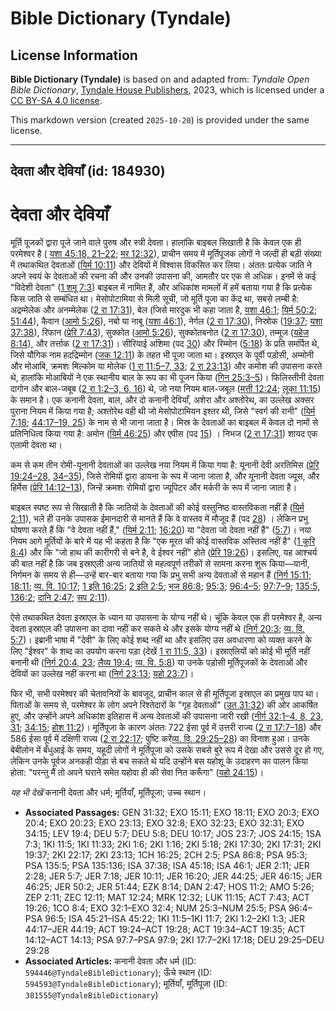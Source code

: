 # Bible Dictionary (Tyndale)

## License Information

**Bible Dictionary (Tyndale)** is based on and adapted from: _Tyndale Open Bible Dictionary_, [Tyndale House Publishers](https://tyndaleopenresources.com/), 2023, which is licensed under a [CC BY-SA 4.0 license](https://creativecommons.org/licenses/by-sa/4.0/legalcode.en).

This markdown version (created `2025-10-20`) is provided under the same license.



--------------------------------

## देवता और देवियाँ (id: 184930)

देवता और देवियाँ
================

मूर्ति पूजकों द्वारा पूजे जाने वाले पुरुष और स्त्री देवता। हालांकि बाइबल सिखाती है कि केवल एक ही परमेश्वर है ( [यशा 45:18, 21–22](https://ref.ly/Isa45:18,Isa45:21-Isa45:22); [मर 12:32](https://ref.ly/Mark12:32)), प्राचीन समय में मूर्तिपूजक लोगों ने जल्दी ही बड़ी संख्या में तथाकथित देवताओं ([यिर्म 10:11](https://ref.ly/Jer10:11)) और देवियों में विश्वास विकसित कर लिया। अंततः प्रत्येक जाति ने अपने स्वयं के देवताओं की रचना की और उनकी उपासना की, आमतौर पर एक से अधिक। इनमें से कई "विदेशी देवता" ([1 शमू 7:3](https://ref.ly/1Sam7:3)) बाइबल में नामित हैं, और अधिकांश मामलों में हमें बताया गया है कि प्रत्येक किस जाति से सम्बंधित था। मेसोपोटामिया से मिली सूची, जो मूर्ति पूजा का केंद्र था, सबसे लम्बी है: अद्रम्मेलेक और अनम्मेलेक ([2 रा 17:31](https://ref.ly/2Kgs17:31)), बेल (जिसे मारदुक भी कहा जाता है, [यशा 46:1](https://ref.ly/Isa46:1); [यिर्म 50:2](https://ref.ly/Jer50:2); [51:44](https://ref.ly/Jer51:44)), कैवान ([आमो 5:26](https://ref.ly/Amos5:26)), नबो या नाबू ([यशा 46:1](https://ref.ly/Isa46:1)), नेर्गल ([2 रा 17:30](https://ref.ly/2Kgs17:30)), निस्रोक ([19:37](https://ref.ly/2Kgs19:37); [यशा 37:38](https://ref.ly/Isa37:38)), रिफान ([प्रेरि 7:43](https://ref.ly/Acts7:43)), सुक्कोत ([आमो 5:26](https://ref.ly/Amos5:26)), सुक्कोतबनोत ([2 रा 17:30](https://ref.ly/2Kgs17:30)), तम्मूज ([यहेज 8:14](https://ref.ly/Ezek8:14)), और तर्त्ताक ([2 रा 17:31](https://ref.ly/2Kgs17:31))। सीरियाई अशिमा (पद [30](https://ref.ly/2Kgs17:30)) और रिम्मोन ([5:18](https://ref.ly/2Kgs5:18)) के प्रति समर्पित थे, जिसे यौगिक नाम हदद्रिम्मोन ([जक 12:11](https://ref.ly/Zech12:11)) के तहत भी पूजा जाता था। इस्राएल के पूर्वी पड़ोसी, अम्मोनी और मोआबि, क्रमशः मिल्कोम या मोलेक ([1 रा 11:5–7, 33](https://ref.ly/1Kgs11:5-1Kgs11:7,1Kgs11:33); [2 रा 23:13](https://ref.ly/2Kgs23:13)) और कमोश की उपासना करते थे, हालांकि मोआबियों ने एक स्थानीय बाल के रूप का भी पूजन किया ([गिन 25:3–5](https://ref.ly/Num25:3-Num25:5))। फिलिस्तीनी देवता दागोन और बाल\-जबूब ([2 रा 1:2–3, 6, 16](https://ref.ly/2Kgs1:2-2Kgs1:3)) थे, जो नया नियम बाल\-जबूल ([मत्ती 12:24](https://ref.ly/Matt12:24); [लूका 11:15](https://ref.ly/Luke11:15)) के समान है। एक कनानी देवता, बाल, और दो कनानी देवियाँ, अशेरा और अश्तोरेथ, का उल्लेख अक्सर पुराना नियम में किया गया है; अश्तोरेथ वही थी जो मेसोपोटामियन इश्तर थी, जिसे "स्वर्ग की रानी" ([यिर्म 7:18](https://ref.ly/Jer7:18); [44:17–19, 25](https://ref.ly/Jer44:17-Jer44:19,Jer44:25)) के नाम से भी जाना जाता है। मिस्र के देवताओं का बाइबल में केवल दो नामों से प्रतिनिधित्व किया गया है: अमोन ([यिर्म 46:25](https://ref.ly/Jer46:25)) और एपीस (पद [15](https://ref.ly/Jer46:15)) । निभज ([2 रा 17:31](https://ref.ly/2Kgs17:31)) शायद एक एलामी देवता था।

कम से कम तीन रोमी\-यूनानी देवताओं का उल्लेख नया नियम में किया गया है: यूनानी देवी अरतिमिस ([प्रेरि 19:24–28,](https://ref.ly/Acts19:24-Acts19:28) [34–35](https://ref.ly/Acts19:24-Acts19:28,Acts19:34-Acts19:35)), जिसे रोमियों द्वारा डायना के रूप में जाना जाता है, और यूनानी देवता ज्यूस, और हिर्मेस ([प्रेरि 14:12–13](https://ref.ly/Acts14:12-Acts14:13)), जिन्हें क्रमशः रोमियों द्वारा ज्यूपिटर और मर्करी के रूप में जाना जाता है।

बाइबल स्पष्ट रूप से सिखाती है कि जातियों के देवताओं की कोई वस्तुनिष्ठ वास्तविकता नहीं है ([यिर्म 2:11](https://ref.ly/Jer2:11)), भले ही उनके उपासक ईमानदारी से मानते हैं कि वे वास्तव में मौजूद हैं (पद [28](https://ref.ly/Jer2:28)) । लेकिन प्रभु घोषणा करते हैं कि "वे देवता नहीं हैं," ([यिर्म 2:11](https://ref.ly/Jer2:11); [16:20](https://ref.ly/Jer16:20)) या "देवता जो देवता नहीं हैं" ([5:7](https://ref.ly/Jer5:7))। नया नियम आगे मूर्तियों के बारे में यह भी कहता है कि "एक मूरत की कोई वास्तविक अस्तित्व नहीं है" ([1 कुरि 8:4](https://ref.ly/1Cor8:4)) और कि "जो हाथ की कारीगरी से बने है, वे ईश्वर नहीं" होते ([प्रेरि 19:26](https://ref.ly/Acts19:26))। इसलिए, यह आश्चर्य की बात नहीं है कि जब इस्राएली अन्य जातियों से महत्वपूर्ण तरीकों से सामना करना शुरू किया—यानी, निर्गमन के समय से ही—उन्हें बार\-बार बताया गया कि प्रभु सभी अन्य देवताओं से महान हैं ([निर्ग 15:11](https://ref.ly/Exod15:11); [18:11](https://ref.ly/Exod18:11); [व्य. वि. 10:17](https://ref.ly/Deut10:17); [1 इति 16:25](https://ref.ly/1Chr16:25); [2 इति 2:5](https://ref.ly/2Chr2:5); [भज 86:8](https://ref.ly/Ps86:8); [95:3](https://ref.ly/Ps95:3); [96:4–5](https://ref.ly/Ps96:4-Ps96:5); [97:7–9](https://ref.ly/Ps97:7-Ps97:9); [135:5,](https://ref.ly/Ps135:5) [136:2](https://ref.ly/Ps135:5,Ps135:136); [दानि 2:47](https://ref.ly/Dan2:47); [सप 2:11](https://ref.ly/Zeph2:11)).

ऐसे तथाकथित देवता इस्राएल के ध्यान या उपासना के योग्य नहीं थे। चूंकि केवल एक ही परमेश्वर है, अन्य देवता इस्राएल की उपासना का दावा नहीं कर सकते थे और इसके योग्य नहीं थे ([निर्ग 20:3](https://ref.ly/Exod20:3); [व्य. वि. 5:7](https://ref.ly/Deut5:7))। इब्रानी भाषा में "देवी" के लिए कोई शब्द नहीं था और इसलिए उस अवधारणा को व्यक्त करने के लिए "ईश्वर" के शब्द का उपयोग करना पड़ा (देखें [1 रा 11:5, 33](https://ref.ly/1Kgs11:5,1Kgs11:33))। इस्राएलियों को कोई भी मूर्ति नहीं बनानी थी ([निर्ग 20:4, 23](https://ref.ly/Exod20:4,Exod20:23); [लैव्य 19:4](https://ref.ly/Lev19:4); [व्य. वि. 5:8](https://ref.ly/Deut5:8)) या उनके पड़ोसी मूर्तिपूजकों के देवताओं और देवियों का उल्लेख नहीं करना था ([निर्ग 23:13](https://ref.ly/Exod23:13); [यहो 23:7](https://ref.ly/Josh23:7))।

फिर भी, सभी परमेश्वर की चेतावनियों के बावजूद, प्राचीन काल से ही मूर्तिपूजा इस्राएल का प्रमुख पाप था। पिताओं के समय से, परमेश्वर के लोग अपने रिश्तेदारों के "गृह देवताओं" ([उत 31:32](https://ref.ly/Gen31:32)) की ओर आकर्षित हुए, और उन्होंने अपने अधिकांश इतिहास में अन्य देवताओं की उपासना जारी रखी ([नीर्ग 32:1–4, 8, 23, 31](https://ref.ly/Exod32:1-Exod32:4,Exod32:8,Exod32:23,Exod32:31); [34:15](https://ref.ly/Exod34:15); [होश 11:2](https://ref.ly/Hos11:2))। मूर्तिपूजा के कारण अंततः 722 ईसा पूर्व में उत्तरी राज्य ([2 रा 17:7–18](https://ref.ly/2Kgs17:7-2Kgs17:18)) और 586 ईसा पूर्व में दक्षिणी राज्य ([2 रा 22:17](https://ref.ly/2Kgs22:17); पुष्टि करें[व्य. वि. 29:25–28](https://ref.ly/Deut29:25-Deut29:28)) का विनाश हुआ। उनके बेबीलोन में बँधुआई के समय, यहूदी लोगों ने मूर्तिपूजा को उसके सबसे बुरे रूप में देखा और उससे दूर हो गए, लेकिन उनके पूर्वज अनकही पीड़ा से बच सकते थे यदि उन्होंने बस यहोशू के उदाहरण का पालन किया होता: "परन्तु मैं तो अपने घराने समेत यहोवा ही की सेवा नित करूँगा" ([यहो 24:15](https://ref.ly/Josh24:15))। 

*यह भी देखें* कनानी देवता और धर्म; मूर्तियाँ, मूर्तिपूजा; उच्च स्थान। 

* **Associated Passages:** GEN 31:32; EXO 15:11; EXO 18:11; EXO 20:3; EXO 20:4; EXO 20:23; EXO 23:13; EXO 32:8; EXO 32:23; EXO 32:31; EXO 34:15; LEV 19:4; DEU 5:7; DEU 5:8; DEU 10:17; JOS 23:7; JOS 24:15; 1SA 7:3; 1KI 11:5; 1KI 11:33; 2KI 1:6; 2KI 1:16; 2KI 5:18; 2KI 17:30; 2KI 17:31; 2KI 19:37; 2KI 22:17; 2KI 23:13; 1CH 16:25; 2CH 2:5; PSA 86:8; PSA 95:3; PSA 135:5; PSA 135:136; ISA 37:38; ISA 45:18; ISA 46:1; JER 2:11; JER 2:28; JER 5:7; JER 7:18; JER 10:11; JER 16:20; JER 44:25; JER 46:15; JER 46:25; JER 50:2; JER 51:44; EZK 8:14; DAN 2:47; HOS 11:2; AMO 5:26; ZEP 2:11; ZEC 12:11; MAT 12:24; MRK 12:32; LUK 11:15; ACT 7:43; ACT 19:26; 1CO 8:4; EXO 32:1–EXO 32:4; NUM 25:3–NUM 25:5; PSA 96:4–PSA 96:5; ISA 45:21–ISA 45:22; 1KI 11:5–1KI 11:7; 2KI 1:2–2KI 1:3; JER 44:17–JER 44:19; ACT 19:24–ACT 19:28; ACT 19:34–ACT 19:35; ACT 14:12–ACT 14:13; PSA 97:7–PSA 97:9; 2KI 17:7–2KI 17:18; DEU 29:25–DEU 29:28
* **Associated Articles:** कनानी देवता और धर्म (ID: `594446@TyndaleBibleDictionary`); ऊँचे स्थान (ID: `594593@TyndaleBibleDictionary`); मूर्तियाँ, मूर्तिपूजा (ID: `381555@TyndaleBibleDictionary`)

